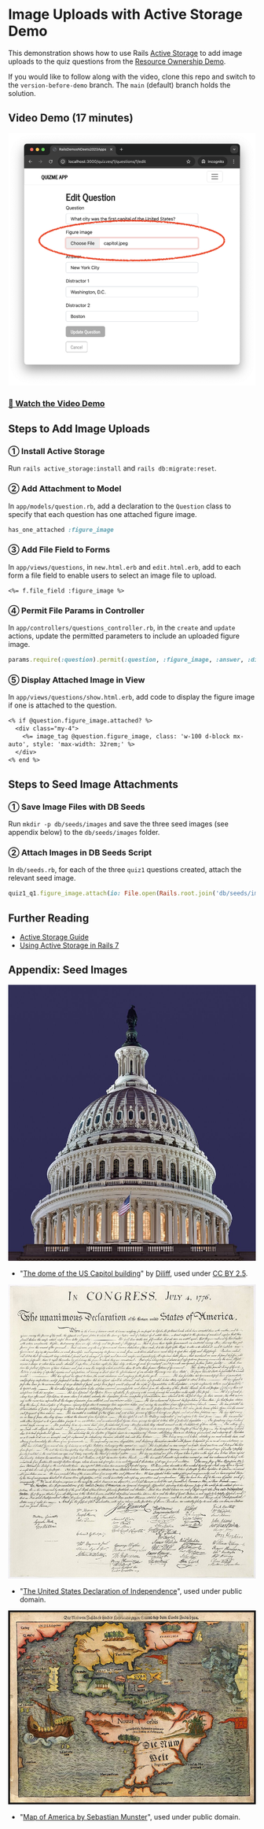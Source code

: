 # Image Uploads with Active Storage Demo

This demonstration shows how to use Rails [Active Storage](https://guides.rubyonrails.org/v7.0/active_storage_overview.html) to add image uploads to the quiz questions from the [Resource Ownership Demo](https://rails-demos-n-deets-2023.herokuapp.com/demos/resource-ownership).

If you would like to follow along with the video, clone this repo and switch to the `version-before-demo` branch. The `main` (default) branch holds the solution.

## Video Demo (17 minutes)

[![Screenshot of edit-question form webpage with an image-upload field](edit_question_with_image_upload.png)](https://youtu.be/bUEDZoIEXB8?si=CD1OD2Z5gScD1iNO)

### [🎦 Watch the Video Demo](https://youtu.be/bUEDZoIEXB8?si=CD1OD2Z5gScD1iNO)

## Steps to Add Image Uploads

### ① Install Active Storage

Run `rails active_storage:install` and `rails db:migrate:reset`.

### ② Add Attachment to Model

In `app/models/question.rb`, add a declaration to the `Question` class to specify that each question has one attached figure image.

```ruby
has_one_attached :figure_image
```

### ③ Add File Field to Forms

In `app/views/questions`, in `new.html.erb` and `edit.html.erb`, add to each form a file field to enable users to select an image file to upload.

```erb
<%= f.file_field :figure_image %>
```

### ④ Permit File Params in Controller

In `app/controllers/questions_controller.rb`, in the `create` and `update` actions, update the permitted parameters to include an uploaded figure image.

```ruby
params.require(:question).permit(:question, :figure_image, :answer, :distractor_1, :distractor_2)
```

### ⑤ Display Attached Image in View

In `app/views/questions/show.html.erb`, add code to display the figure image if one is attached to the question.

```erb
<% if @question.figure_image.attached? %>
  <div class="my-4">
    <%= image_tag @question.figure_image, class: 'w-100 d-block mx-auto', style: 'max-width: 32rem;' %>
  </div>
<% end %>
```

## Steps to Seed Image Attachments

### ① Save Image Files with DB Seeds

Run `mkdir -p db/seeds/images` and save the three seed images (see appendix below) to the `db/seeds/images` folder.

### ② Attach Images in DB Seeds Script

In `db/seeds.rb`, for each of the three `quiz1` questions created, attach the relevant seed image.

```ruby
quiz1_q1.figure_image.attach(io: File.open(Rails.root.join('db/seeds/images/capitol.jpeg')), filename: 'capitol.jpeg')
```

## Further Reading

- [Active Storage Guide](https://guides.rubyonrails.org/v7.0/active_storage_overview.html)
- [Using Active Storage in Rails 7](https://pragmaticstudio.com/tutorials/using-active-storage-in-rails)

## Appendix: Seed Images

![The United States Capitol](db/seeds/images/capitol.jpeg)

- "[The dome of the US Capitol building](https://en.m.wikipedia.org/wiki/File:US_Capitol_dome_Jan_2006.jpg)" by [Diliff](https://commons.wikimedia.org/wiki/User:Diliff), used under [CC BY 2.5](https://creativecommons.org/licenses/by/2.5/).

![The United States Declaration of Independence](db/seeds/images/declaration.jpeg)

- "[The United States Declaration of Independence](https://commons.wikimedia.org/wiki/File:United_States_Declaration_of_Independence.jpg)", used under public domain.

![Map of America by Sebastian Munster](db/seeds/images/map.jpeg)

- "[Map of America by Sebastian Munster](https://en.m.wikipedia.org/wiki/File:Map_of_America_by_Sebastian_Munster.JPG)", used under public domain.
